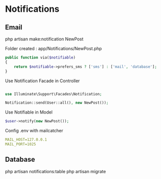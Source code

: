 # Notifications

## Email

php artisan make:notification NewPost

Folder created : app/Notifications/NewPost.php

```php
public function via($notifiable)
{
    return $notifiable->prefers_sms ? ['sms'] : ['mail', 'database'];
}
```

Use Notification Facade in Controller
```php

use Illuminate\Support\Facades\Notification;

Notification::send(User::all(), new NewPost());
```

Use Notifiable in Model
```php
$user->notify(new NewPost());
```


Config .env with mailcatcher
```yml
MAIL_HOST=127.0.0.1
MAIL_PORT=1025
```


## Database

php artisan notifications:table
php artisan migrate
